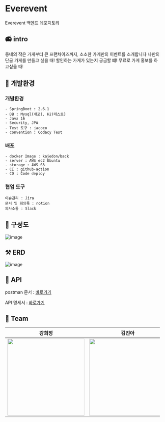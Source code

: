 # Everevent

Everevent 백엔드 레포지토리

## 📻 intro

동네의 작은 가게부터 큰 프랜차이즈까지, 소소한 가게만의 이벤트를 소개합니다
나만의 단골 가게를 만들고 싶을 때!
할인하는 가게가 있는지 궁금할 떄!
무료로 가게 홍보를 하고싶을 때!



## 🔨 개발환경

### 개발환경

```
- SpringBoot : 2.6.1
- DB : Mysql(배포), H2(테스트)
- Java 16
- Security, JPA
- Test 도구 : jacoco
- convention : Codacy Test
```



### 배포

```
- docker Image : kajedon/back
- server : AWS ec2 Ubuntu
- storage : AWS S3
- CI : github-action
- CD : Code deploy
```



### 협업 도구

```
이슈관리 : Jira
문서 및 회의록 : notion
의사소통 : Slack
```





## 📝 구성도

![image](https://user-images.githubusercontent.com/48792627/147008888-144bea8c-77ae-4fde-bec2-fdbe7a40e5bd.png)



## ⚒️ ERD

![image](https://user-images.githubusercontent.com/48792627/147009658-aa83ad9d-6de8-449e-b86d-7f7b4666bb7a.png)



## 🎯 API

postman 문서 : [바로가기](https://documenter.getpostman.com/view/17808429/UVRBo6d8)

API 명세서 : [바로가기](https://www.notion.so/oranjik/API-62562bdc6ffc4015963fde37a6e4f620)



## 🧐 Team

|강희정|김진아|허승연|
|:---:|:---:|:---:|
|<img src="https://user-images.githubusercontent.com/70589857/140476091-8bd10656-630d-4221-b6c0-fff3393be16e.png" height="250" />|<img src="https://user-images.githubusercontent.com/48792627/147010927-d0e4cfce-3b0e-408f-90be-fd55812a2b0b.png" height="250" />|<img src="https://user-images.githubusercontent.com/48792627/147010939-fa0442f2-0540-478b-b799-bdd03bd7cdfd.png" height="250" />

